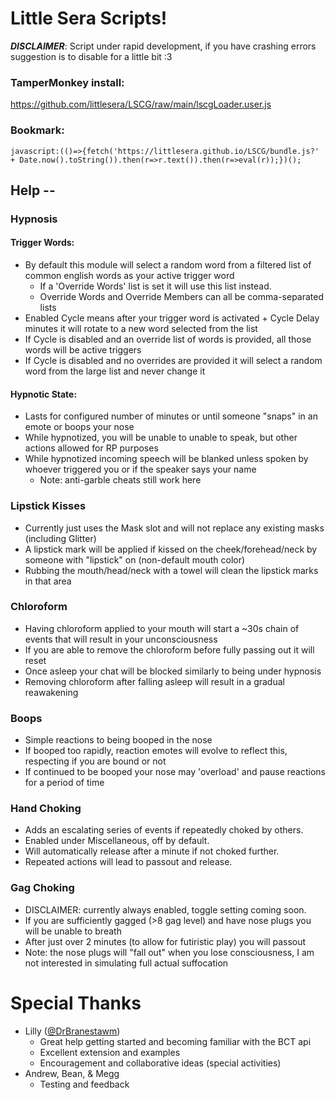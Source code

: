 # Little Sera Scripts!
***DISCLAIMER***: Script under rapid development, if you have crashing errors suggestion is to disable for a little bit :3

### TamperMonkey install:
https://github.com/littlesera/LSCG/raw/main/lscgLoader.user.js

### Bookmark:
```
javascript:(()=>{fetch('https://littlesera.github.io/LSCG/bundle.js?' + Date.now().toString()).then(r=>r.text()).then(r=>eval(r));})();
```



## **Help --**

### Hypnosis
#### Trigger Words:
- By default this module will select a random word from a filtered list of common english words as your active trigger word
  - If a 'Override Words' list is set it will use this list instead.
  - Override Words and Override Members can all be comma-separated lists
- Enabled Cycle means after your trigger word is activated + Cycle Delay minutes it will rotate to a new word selected from the list
- If Cycle is disabled and an override list of words is provided, all those words will be active triggers
- If Cycle is disabled and no overrides are provided it will select a random word from the large list and never change it
#### Hypnotic State:
- Lasts for configured number of minutes or until someone "snaps" in an emote or boops your nose
- While hypnotized, you will be unable to unable to speak, but other actions allowed for RP purposes
- While hypnotized incoming speech will be blanked unless spoken by whoever triggered you or if the speaker says your name
  - Note: anti-garble cheats still work here

### Lipstick Kisses
- Currently just uses the Mask slot and will not replace any existing masks (including Glitter)
- A lipstick mark will be applied if kissed on the cheek/forehead/neck by someone with "lipstick" on (non-default mouth color)
- Rubbing the mouth/head/neck with a towel will clean the lipstick marks in that area

### Chloroform
- Having chloroform applied to your mouth will start a ~30s chain of events that will result in your unconsciousness
- If you are able to remove the chloroform before fully passing out it will reset
- Once asleep your chat will be blocked similarly to being under hypnosis
- Removing chloroform after falling asleep will result in a gradual reawakening

### Boops
- Simple reactions to being booped in the nose
- If booped too rapidly, reaction emotes will evolve to reflect this, respecting if you are bound or not
- If continued to be booped your nose may 'overload' and pause reactions for a period of time

### Hand Choking
- Adds an escalating series of events if repeatedly choked by others.
- Enabled under Miscellaneous, off by default.
- Will automatically release after a minute if not choked further.
- Repeated actions will lead to passout and release.

### Gag Choking
- DISCLAIMER: currently always enabled, toggle setting coming soon.
- If you are sufficiently gagged (>8 gag level) and have nose plugs you will be unable to breath
- After just over 2 minutes (to allow for futiristic play) you will passout
- Note: the nose plugs will "fall out" when you lose consciousness, I am not interested in simulating full actual suffocation


# Special Thanks

 - Lilly ([@DrBranestawm](https://github.com/DrBranestawm/BCAR))
    - Great help getting started and becoming familiar with the BCT api
    - Excellent extension and examples
    - Encouragement and collaborative ideas (special activities)
 - Andrew, Bean, & Megg
    - Testing and feedback 
